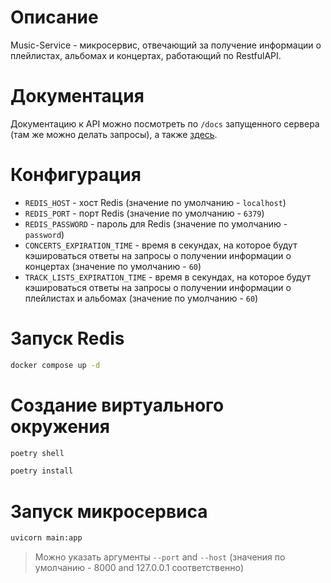 # Описание

Music-Service - микросервис, отвечающий за получение информации о плейлистах, альбомах и концертах, работающий по RestfulAPI.

# Документация

Документацию к API можно посмотреть по `/docs` запущенного сервера (там же можно делать запросы), а также [здесь](docs/openapi.json).

# Конфигурация

* `REDIS_HOST` - хост Redis (значение по умолчанию - `localhost`)
* `REDIS_PORT` - порт Redis (значение по умолчанию - `6379`)
* `REDIS_PASSWORD` - пароль для Redis (значение по умолчанию - `password`)
* `CONCERTS_EXPIRATION_TIME` - время в секундах, на которое будут кэшироваться ответы на запросы о получении информации о концертах (значение по умолчанию - `60`)
* `TRACK_LISTS_EXPIRATION_TIME` - время в секундах, на которое будут кэшироваться ответы на запросы о получении информации о плейлистах и альбомах (значение по умолчанию - `60`)

# Запуск Redis

```bash
docker compose up -d
```

# Создание виртуального окружения

```bash
poetry shell
```

```bash
poetry install
```

# Запуск микросервиса

```bash
uvicorn main:app
```

> Можно указать аргументы `--port` and `--host` (значения по умолчанию - 8000 and 127.0.0.1 соответственно)
